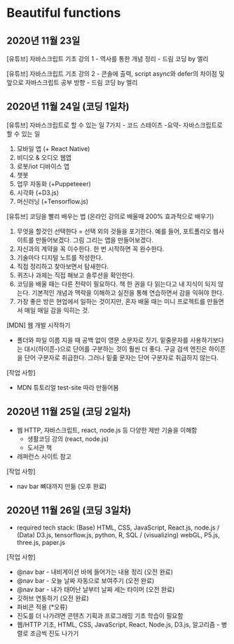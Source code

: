 # Beautiful functions

## 2020년 11월 23일 
[유튜브] 자바스크립트 기초 강의 1 - 역사를 통한 개념 정리 - 드림 코딩 by 엘리 

[유튜브] 자바스크립트 기초 강의 2 - 콘솔에 출력, script async와 defer의 차이점 및 앞으로 자바스크립트 공부 방향 - 드림 코딩 by 엘리 


## 2020년 11월 24일 (코딩 1일차)
[유튜브] 자바스크립트로 할 수 있는 일 7가지 - 코드 스테이츠 
-요약-
자바스크립트로 할 수 있는 일 
1. 모바일 앱 (+ React Native)
2. 비디오 & 오디오 웹앱 
3. 로봇/iot 디바이스 앱 
4. 챗봇 
5. 업무 자동화 (+Puppeteeer)
6. 시각화 (+D3.js)
7. 머신러닝 (+Tensorflow.js)

[유튜브] 코딩을 빨리 배우는 법 (온라인 강의로 배울때 200% 효과적으로 배우기)
1. 무엇을 할것인 선택한다 = 선택 외의 것들을 포기한다. 예를 들어, 포트폴리오 웹사이트를 만들어보겠다. 그림 그리는 앱을 만들어보겠다.
2. 자신과의 계약을 꼭 이수한다. 한 번 시작하면 꼭 완수한다.
3. 기술마다 디지털 노트를 작성한다.
4. 직접 정리하고 찾아보면서 탐새한다.
5. 퀴즈나 과제는 직접 해보고 솔루션을 확인한다.
6. 코딩을 배울 때는 다른 전략이 필요하다. 책 한 권을 다 읽는다고 내 지식이 되지 않는다. 기본적인 개념과 맥락을 이해하고 실전을 통해 연습하면서 감을 익혀야 한다. 
7. 가장 좋은 방은 현업에서 일하는 것이지만, 혼자 배울 때는 미니 프로젝트를 만들면서 매일 매일 감을 익히는 것. 

[MDN] 웹 개발 시작하기 
- 폴더와 파일 이름 지을 때 공백 없이 영문 소문자로 짓기. 밑줄문자를 사용하기보다는 대시(하이픈-)으로 단어를 구분하는 것이 훨씬 더 좋다. 구글 검색 엔진은 하이픈을 단어 구분자로 취급한다. 그러나 밑줆 문자는 단어 구분자로 취급하지 않는다. 

[작업 사항]
- MDN 튜토리얼 test-site 따라 만들어봄

## 2020년 11월 25일 (코딩 2일차)
- 웹 HTTP, 자바스크립트, react, node.js 등 다양한 제반 기술을 이해함 
    - 생활코딩 강의 (react, node.js)
    - 도서관 책 
- 레퍼런스 사이트 참고

[작업 사항]
- nav bar 뼈대까지 만듦 (오후 완료)

## 2020년 11월 26일 (코딩 3일차)
- required tech stack: (Base) HTML, CSS, JavaScript, React.js, node.js / (Data) D3.js, tensorflow.js, python, R, SQL / (visualizing) webGL, P5.js, three.js, paper.js

[작업 사항] 
- @nav bar - 내비게이션 바에 들어가는 내용 정리 (오전 완료)
- @nav bar - 오늘 날짜 자동으로 보여주기 (오전 완료)
- @nav bar - 내가 태어난 날부터 날짜 세는 타이머 (오전 완료)
- 깃허브 연동하기 (오전 완료)
- 파비콘 적용 (*오류)
- 진도를 더 나가려면 콘텐츠 기획과 프로그래밍 기초 학습이 필요함 
- 웹/HTTP 기초, HTML, CSS, JavaScript, React, Node.js, D3.js, 알고리즘 - 병렬로 조금씩 진도 나가기